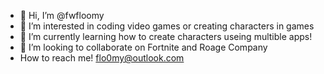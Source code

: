 - 👋 Hi, I’m @fwfloomy
- 👀 I’m interested in coding video games or creating characters in games
- 🌱 I’m currently learning how to create characters useing multible apps!
- 💞️ I’m looking to collaborate on Fortnite and Roage Company
- How to reach me! flo0my@outlook.com

